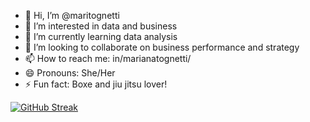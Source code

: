 - 👋 Hi, I’m @maritognetti
- 👀 I’m interested in data and business
- 🌱 I’m currently learning data analysis
- 💞️ I’m looking to collaborate on business performance and strategy
- 📫 How to reach me: in/marianatognetti/
- 😄 Pronouns: She/Her
- ⚡ Fun fact: Boxe and jiu jitsu lover!


[![GitHub Streak](https://streak-stats.demolab.com/?user=SEUUSERNAME&theme=bear&background=000&border=30A3DC&dates=FFF)](https://git.io/streak-stats)



<!---
maritognetti/maritognetti is a ✨ special ✨ repository because its `README.md` (this file) appears on your GitHub profile.
You can click the Preview link to take a look at your changes.
--->
